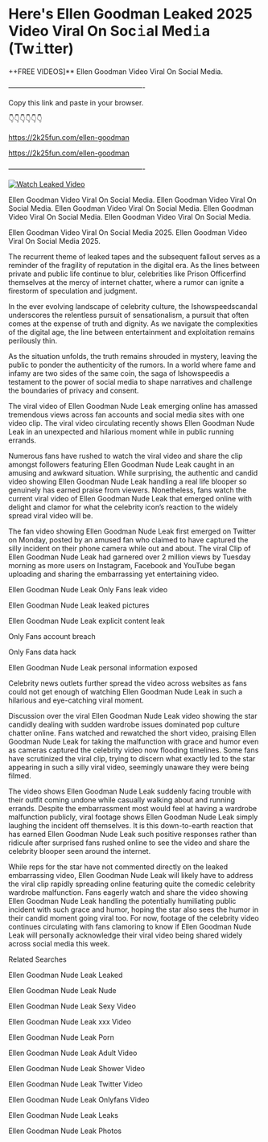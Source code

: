 # Here's Ellen Goodman Leaked 2025 Video Viral On Soc𝚒al Med𝚒a (Tw𝚒tter)

++FREE VIDEOS]** Ellen Goodman Video Viral On Social Media.

———————————————————-

Copy this link and paste in your browser.

👇👇👇👇👇👇

https://2k25fun.com/ellen-goodman

https://2k25fun.com/ellen-goodman

———————————————————-

[![Watch Leaked Video](https://miro.medium.com/v2/resize:fit:828/format:webp/1*cilzJN44JGOrTw9NJCrNHA.gif "Watch Leaked Video")](https://2k25fun.com/ellen-goodman)

Ellen Goodman Video Viral On Social Media. Ellen Goodman Video Viral On Social Media. Ellen Goodman Video Viral On Social Media. Ellen Goodman Video Viral On Social Media. Ellen Goodman Video Viral On Social Media.

Ellen Goodman Video Viral On Social Media 2025. Ellen Goodman Video Viral On Social Media 2025.

The recurrent theme of leaked tapes and the subsequent fallout serves as a reminder of the fragility of reputation in the digital era. As the lines between private and public life continue to blur, celebrities like Prison Officerfind themselves at the mercy of internet chatter, where a rumor can ignite a firestorm of speculation and judgment.

In the ever evolving landscape of celebrity culture, the Ishowspeedscandal underscores the relentless pursuit of sensationalism, a pursuit that often comes at the expense of truth and dignity. As we navigate the complexities of the digital age, the line between entertainment and exploitation remains perilously thin.

As the situation unfolds, the truth remains shrouded in mystery, leaving the public to ponder the authenticity of the rumors. In a world where fame and infamy are two sides of the same coin, the saga of Ishowspeedis a testament to the power of social media to shape narratives and challenge the boundaries of privacy and consent.

The viral video of Ellen Goodman Nude Leak emerging online has amassed tremendous views across fan accounts and social media sites with one video clip. The viral video circulating recently shows Ellen Goodman Nude Leak in an unexpected and hilarious moment while in public running errands.

Numerous fans have rushed to watch the viral video and share the clip amongst followers featuring Ellen Goodman Nude Leak caught in an amusing and awkward situation. While surprising, the authentic and candid video showing Ellen Goodman Nude Leak handling a real life blooper so genuinely has earned praise from viewers. Nonetheless, fans watch the current viral video of Ellen Goodman Nude Leak that emerged online with delight and clamor for what the celebrity icon’s reaction to the widely spread viral video will be.

The fan video showing Ellen Goodman Nude Leak first emerged on Twitter on Monday, posted by an amused fan who claimed to have captured the silly incident on their phone camera while out and about. The viral Clip of Ellen Goodman Nude Leak had garnered over 2 million views by Tuesday morning as more users on Instagram, Facebook and YouTube began uploading and sharing the embarrassing yet entertaining video.

Ellen Goodman Nude Leak Only Fans leak video

Ellen Goodman Nude Leak leaked pictures

Ellen Goodman Nude Leak explicit content leak

Only Fans account breach

Only Fans data hack

Ellen Goodman Nude Leak personal information exposed

Celebrity news outlets further spread the video across websites as fans could not get enough of watching Ellen Goodman Nude Leak in such a hilarious and eye-catching viral moment.

Discussion over the viral Ellen Goodman Nude Leak video showing the star candidly dealing with sudden wardrobe issues dominated pop culture chatter online. Fans watched and rewatched the short video, praising Ellen Goodman Nude Leak for taking the malfunction with grace and humor even as cameras captured the celebrity video now flooding timelines. Some fans have scrutinized the viral clip, trying to discern what exactly led to the star appearing in such a silly viral video, seemingly unaware they were being filmed.

The video shows Ellen Goodman Nude Leak suddenly facing trouble with their outfit coming undone while casually walking about and running errands. Despite the embarrassment most would feel at having a wardrobe malfunction publicly, viral footage shows Ellen Goodman Nude Leak simply laughing the incident off themselves. It is this down-to-earth reaction that has earned Ellen Goodman Nude Leak such positive responses rather than ridicule after surprised fans rushed online to see the video and share the celebrity blooper seen around the internet.

While reps for the star have not commented directly on the leaked embarrassing video, Ellen Goodman Nude Leak will likely have to address the viral clip rapidly spreading online featuring quite the comedic celebrity wardrobe malfunction. Fans eagerly watch and share the video showing Ellen Goodman Nude Leak handling the potentially humiliating public incident with such grace and humor, hoping the star also sees the humor in their candid moment going viral too. For now, footage of the celebrity video continues circulating with fans clamoring to know if Ellen Goodman Nude Leak will personally acknowledge their viral video being shared widely across social media this week.

Related Searches

Ellen Goodman Nude Leak Leaked

Ellen Goodman Nude Leak Nude

Ellen Goodman Nude Leak Sexy Video

Ellen Goodman Nude Leak xxx Video

Ellen Goodman Nude Leak Porn

Ellen Goodman Nude Leak Adult Video

Ellen Goodman Nude Leak Shower Video

Ellen Goodman Nude Leak Twitter Video

Ellen Goodman Nude Leak Onlyfans Video

Ellen Goodman Nude Leak Leaks

Ellen Goodman Nude Leak Photos